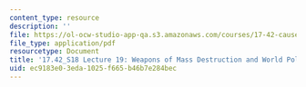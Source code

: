 ```yaml
---
content_type: resource
description: ''
file: https://ol-ocw-studio-app-qa.s3.amazonaws.com/courses/17-42-causes-and-prevention-of-war-spring-2018/ec9183e03eda1025f665b46b7e284bec_MIT17_42S18_lec19_MassDestruct.pdf
file_type: application/pdf
resourcetype: Document
title: '17.42_S18 Lecture 19: Weapons of Mass Destruction and World Politics'
uid: ec9183e0-3eda-1025-f665-b46b7e284bec
---
```

